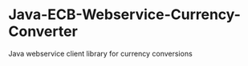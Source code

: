 Java-ECB-Webservice-Currency-Converter
======================================

Java webservice client library for currency conversions